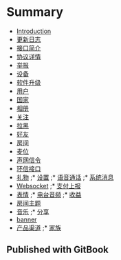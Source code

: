 # Summary

* [Introduction](README.md)
* [更新日志](update_log.md)
* [接口简介](open_api.md)
* [协议详情](protocol.md)
* [举报](complaints.md)
* [设备](device.md)
* [软件升级](soft_version.md)
* [用户](user.md)
* [国家](countries.md)
* [相册](albums.md)
* [关注](followers.md)
* [拉黑](blacks.md)
* [好友](friends.md)
* [房间](room.md)
* [麦位](room_seat.md)
* [声网信令](signaling.md)
* [环信接口](emchat.md)
* [礼物](gifts.md)
;* [设置](set.md)
;* [语音通话](voice_calls.md)
;* [系统消息](chats.md)
* [Websocket](websocket.md)
;* [支付上报](payment.md)
* [表情](emoticon_images.md)
;* [电台音频](audio_chapters.md)
;* [收益](withdraw_histories.md)
* [房间主题](room_themes.md)
* [音乐](musics.md)
;* [分享](share.md)
* [banner](banners.md)
* [产品渠道](product_channels.md)
;* [家族](unions.md)
## Published with GitBook